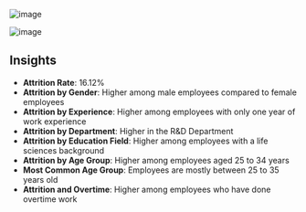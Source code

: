 

![image](https://github.com/user-attachments/assets/64e43e14-9f51-4beb-ba07-ef645ee46b27)


![image](https://github.com/user-attachments/assets/4ed5fb6e-c564-43c5-8048-870360ea6d22)


## Insights

- **Attrition Rate**: 16.12%
- **Attrition by Gender**: Higher among male employees compared to female employees
- **Attrition by Experience**: Higher among employees with only one year of work experience
- **Attrition by Department**: Higher in the R&D Department
- **Attrition by Education Field**: Higher among employees with a life sciences background
- **Attrition by Age Group**: Higher among employees aged 25 to 34 years
- **Most Common Age Group**: Employees are mostly between 25 to 35 years old
- **Attrition and Overtime**: Higher among employees who have done overtime work

